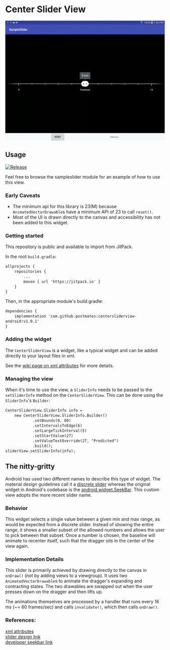
# Center Slider View

![Demo Gif](./doc_files/slider_demo.gif)

## Usage

[![Release](https://jitpack.io/v/postmates/centersliderview-android.svg)](https://jitpack.io/#postmates/centersliderview-android)

Feel free to browse the sampleslider module for an example of how to use this view.

### Early Caveats
* The minimum api for this library is 23(M) because `AnimatedVectorDrawable`s have
a minimum API of 23 to call `reset()`.
* Most of the UI is drawn directly to the canvas and accessibility has not been added
to this widget.

### Getting started

This repository is public and available to import from JitPack.

In the root `build.gradle`:
```
allprojects {
	repositories {
	    ...
	    maven { url 'https://jitpack.io' }
    }
}
```
Then, in the appropriate module's build.gradle:
```
dependencies {
    implementation 'com.github.postmates:centersliderview-android:v1.0.1'
}
```

### Adding the widget

The `CenterSliderView` is a widget, like a typical widget and can be added directly to
your layout files in xml.

See the [wiki page on xml attributes][3] for more details.

### Managing the view

When it's time to use the view, a `SliderInfo` needs to be passed to the `setSliderInfo`
method on the `CenterSliderView`.  This can be done using the `SliderInfo`'s `Builder`:

```
CenterSliderView.SliderInfo info =
    new CenterSliderView.SliderInfo.Builder()
            .setBounds(0, 60)
            .setIntervalsToEdge(6)
            .setLargeTickInterval(5)
            .setStartValue(27)
            .setValueTextOverride(27, "Predicted")
            .build();
sliderView.setSliderInfo(info);
```

## The nitty-gritty

Android has used two different names to describe this type of widget.  The material design
guidelines call it a [discrete slider][1] whereas the original widget in Android's codebase
is the [android.widget.SeekBar][2].  This custom view adopts the more recent slider name.

### Behavior

This widget selects a single value between a given min and max range, as would be expected
from a discrete slider.  Instead of showing the entire range, it shows a smaller subset
of the allowed numbers and allows the user to pick between that subset.  Once a number is
chosen, the baseline will animate to recenter itself, such that the dragger sits in the
center of the view again.

### Implementation Details

This slider is primarily achieved by drawing directly to the canvas in `onDraw()` (not by
adding views to a viewgroup).  It uses two `AnimatedVectorDrawable`s to animate the 
dragger's expanding and contracting states.  The two drawables are swapped out when the
user presses down on the dragger and then lifts up.

The animations themselves are processed by a handler that runs every 16 ms
(~= 60 frames/sec) and calls `invalidate()`, which then calls `onDraw()`.

### References:

[xml attributes][3]  
[slider design link][1]  
[developer seekbar link][2]  

[1]: https://material.io/guidelines/components/sliders.html
[2]: https://developer.android.com/reference/android/widget/SeekBar.html
[3]: https://github.com/postmates/centersliderview-android/wiki/XML-attributes
